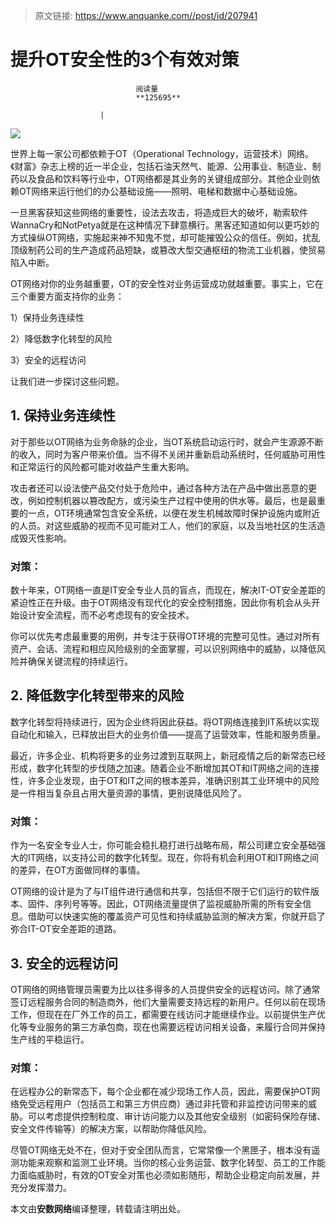 > 原文链接: https://www.anquanke.com//post/id/207941 


# 提升OT安全性的3个有效对策


                                阅读量   
                                **125695**
                            
                        |
                        
                                                                                    



[![](https://p4.ssl.qhimg.com/t01f94c602632d2d8c8.png)](https://p4.ssl.qhimg.com/t01f94c602632d2d8c8.png)



世界上每一家公司都依赖于OT（Operational Technology，运营技术）网络。《财富》杂志上榜的近一半企业，包括石油天然气、能源、公用事业、制造业、制药以及食品和饮料等行业中，OT网络都是其业务的关键组成部分。其他企业则依赖OT网络来运行他们的办公基础设施——照明、电梯和数据中心基础设施。

一旦黑客获知这些网络的重要性，设法去攻击，将造成巨大的破坏，勒索软件WannaCry和NotPetya就是在这种情况下肆意横行。黑客还知道如何以更巧妙的方式操纵OT网络，实施起来神不知鬼不觉，却可能摧毁公众的信任。例如，扰乱顶级制药公司的生产造成药品短缺，或篡改大型交通枢纽的物流工业机器，使贸易陷入中断。

OT网络对你的业务越重要，OT的安全性对业务运营成功就越重要。事实上，它在三个重要方面支持你的业务：

1）保持业务连续性

2）降低数字化转型的风险

3）安全的远程访问

让我们进一步探讨这些问题。



## 1. 保持业务连续性

对于那些以OT网络为业务命脉的企业，当OT系统启动运行时，就会产生源源不断的收入，同时为客户带来价值。当不得不关闭并重新启动系统时，任何威胁可用性和正常运行的风险都可能对收益产生重大影响。

攻击者还可以设法使产品交付处于危险中，通过各种方法在产品中做出恶意的更改，例如控制机器以篡改配方，或污染生产过程中使用的供水等。最后，也是最重要的一点，OT环境通常包含安全系统，以便在发生机械故障时保护设施内或附近的人员。对这些威胁的视而不见可能对工人，他们的家庭，以及当地社区的生活造成毁灭性影响。

### **对策**：

数十年来，OT网络一直是IT安全专业人员的盲点，而现在，解决IT-OT安全差距的紧迫性正在升级。由于OT网络没有现代化的安全控制措施，因此你有机会从头开始设计安全流程，而不必考虑现有的安全技术。

你可以优先考虑最重要的用例，并专注于获得OT环境的完整可见性。通过对所有资产、会话、流程和相应风险级别的全面掌握，可以识别网络中的威胁，以降低风险并确保关键流程的持续运行。



## 2. 降低数字化转型带来的风险

数字化转型将持续进行，因为企业终将因此获益。将OT网络连接到IT系统以实现自动化和输入，已释放出巨大的业务价值——提高了运营效率，性能和服务质量。

最近，许多企业、机构将更多的业务过渡到互联网上，新冠疫情之后的新常态已经形成，数字化转型的步伐随之加速。随着企业不断增加其OT和IT网络之间的连接性，许多企业发现，由于OT和IT之间的根本差异，准确识别其工业环境中的风险是一件相当复杂且占用大量资源的事情，更别说降低风险了。

### **对策：**

作为一名安全专业人士，你可能会稳扎稳打进行战略布局，帮公司建立安全基础强大的IT网络，以支持公司的数字化转型。现在，你将有机会利用OT和IT网络之间的差异，在OT方面做同样的事情。

OT网络的设计是为了与IT组件进行通信和共享，包括但不限于它们运行的软件版本、固件、序列号等等。因此，OT网络流量提供了监视威胁所需的所有安全信息。借助可以快速实施的覆盖资产可见性和持续威胁监测的解决方案，你就开启了弥合IT-OT安全差距的道路。



## 3. 安全的远程访问

OT网络的网络管理员需要为比以往多得多的人员提供安全的远程访问。除了通常签订远程服务合同的制造商外，他们大量需要支持远程的新用户。任何以前在现场工作，但现在在厂外工作的员工，都需要在线访问才能继续作业。以前提供生产优化等专业服务的第三方承包商，现在也需要远程访问相关设备，来履行合同并保持生产线的平稳运行。

### **对策：**

在远程办公的新常态下，每个企业都在减少现场工作人员，因此，需要保护OT网络免受远程用户（包括员工和第三方供应商）通过非托管和非监控访问带来的威胁。可以考虑提供控制粒度、审计访问能力以及其他安全级别（如密码保险存储、安全文件传输等）的解决方案，以帮助你降低风险。

尽管OT网络无处不在，但对于安全团队而言，它常常像一个黑匣子，根本没有遥测功能来观察和监测工业环境。当你的核心业务运营、数字化转型、员工的工作能力面临威胁时，有效的OT安全对策也必须如影随形，帮助企业稳定向前发展，并充分发挥潜力。

本文由**安数网络**编译整理，转载请注明出处。
